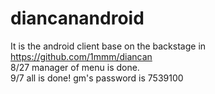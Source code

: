 # diancanandroid
It is the android client base on the backstage in https://github.com/1mmm/diancan<br>
8/27 manager of menu is done.<br>
9/7 all is done!
gm's password is 7539100<br>
